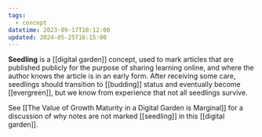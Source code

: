 ```yaml
---
tags:
  - concept
datetime: 2023-09-17T10:12:00
updated: 2024-05-25T16:15:00
---
```

**Seedling** is a [[digital garden]] concept, used to mark articles that are published publicly for the purpose of sharing learning online, and where the author knows the article is in an early form. After receiving some care, seedlings should transition to [[budding]] status and eventually become [[evergreen]], but we know from experience that not all seedlings survive.

See [[The Value of Growth Maturity in a Digital Garden is Marginal]] for a discussion of why notes are not marked [[seedling]] in this [[digital garden]].